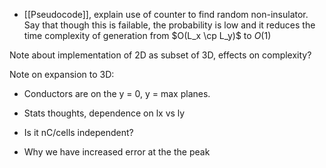 - [[Pseudocode]], explain use of counter to find random non-insulator. Say that though this is failable, the probability is low and it reduces the time complexity of generation from $O(L_x \cp L_y)$ to $O(1)$


Note about implementation of 2D as subset of 3D, effects on complexity?

Note on expansion to 3D:
- Conductors are on the y = 0, y = max planes.

- Stats thoughts, dependence on lx vs ly
- Is it nC/cells independent?

- Why we have increased error at the the peak